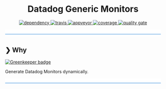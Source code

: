 <h1 align="center">Datadog Generic Monitors</h1>

<p align="center">
  <a href="https://david-dm.org/DaNautilus/datadog-generic-monitors">
    <img src="https://david-dm.org/DaNautilus/datadog-generic-monitors/status.svg?style=flat" alt="dependency" />
  </a>
  <a href="https://travis-ci.org/DaNautilus/datadog-generic-monitors">
    <img src="https://travis-ci.org/DaNautilus/datadog-generic-monitors.svg?branch=master" alt="travis" />
  </a>
  <a href="https://ci.appveyor.com/project/DaNautilus/datadog-generic-monitors/branch/master">
    <img src="https://ci.appveyor.com/api/projects/status/f0h4xjdlyj8rjrw6?svg=true&passingText=windows%20passing&pendingText=windows%20pending&failingText=windows%20failing" alt="appveyor" />
  </a>
  <a href="https://sonarcloud.io/dashboard/index/DaNautilus_datadog-generic-monitors">
    <img src="https://sonarcloud.io/api/project_badges/measure?project=DaNautilus_datadog-generic-monitors&metric=coverage" alt="coverage" />
  </a>
  <a href="https://sonarcloud.io/dashboard/index/DaNautilus_datadog-generic-monitors">
    <img src="https://sonarcloud.io/api/project_badges/measure?project=DaNautilus_datadog-generic-monitors&metric=alert_status" alt="quality gate" />
  </a>
</p>

![divider](./divider.png)

## ❯ Why

[![Greenkeeper badge](https://badges.greenkeeper.io/DaNautilus/datadog-generic-monitors.svg)](https://greenkeeper.io/)

Generate Datadog Monitors dynamically.

![divider](./divider.png)
